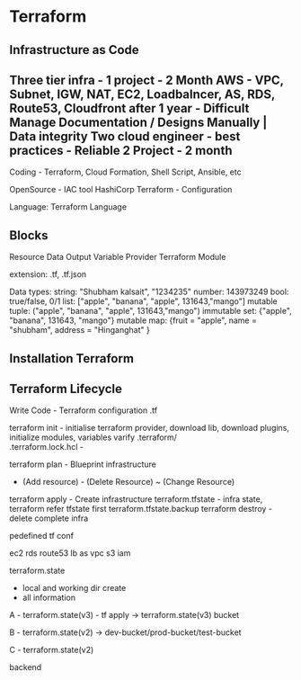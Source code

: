 # Terraform


## Infrastructure as Code 

Three tier infra - 1 project - 2 Month
AWS - VPC, Subnet, IGW, NAT, EC2, Loadbalncer, AS, RDS, Route53, Cloudfront
after 1 year - 
Difficult Manage 
Documentation / Designs
Manually | Data integrity
Two cloud engineer - best practices - Reliable
2 Project - 2 month
-------

Coding - Terraform, Cloud Formation, Shell Script, Ansible, etc

OpenSource - IAC tool
HashiCorp
Terraform - Configuration

Language: Terraform Language

Blocks
-----
Resource
Data
Output
Variable
Provider
Terraform
Module

extension: .tf, .tf.json

Data types:
string: "Shubham kalsait", "1234235"
number: 143973249 
bool: true/false, 0/1
list: ["apple", "banana", "apple", 131643,"mango"] mutable
tuple: ("apple", "banana", "apple", 131643,"mango") immutable
set: {"apple", "banana", 131643, "mango"} mutable
map: {fruit = "apple", name = "shubham", address = "Hinganghat" }


## Installation Terraform


## Terraform Lifecycle

Write Code - Terraform configuration .tf

terraform init - initialise terraform provider, download lib, download plugins, initialize modules, variables varify
.terraform/  
.terraform.lock.hcl - 

terraform plan - Blueprint infrastructure
+ (Add resource) - (Delete Resource) ~ (Change Resource) 

terraform apply - Create infrastructure
terraform.tfstate - infra state, terraform refer tfstate first 
terraform.tfstate.backup
terraform destroy - delete complete infra



pedefined tf conf

ec2
rds
route53
lb
as
vpc
s3
iam

terraform.state 

- local and working dir create 
- all information


A - terraform.state(v3) - tf apply -> terraform.state(v3) bucket

B - terraform.state(v2) -> dev-bucket/prod-bucket/test-bucket

C - terraform.state(v2) 

backend
